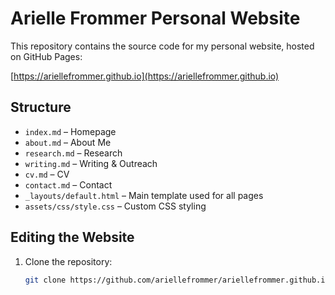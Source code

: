 # Arielle Frommer Personal Website

This repository contains the source code for my personal website, hosted on GitHub Pages:

[https://ariellefrommer.github.io](https://ariellefrommer.github.io)

## Structure

- `index.md` – Homepage
- `about.md` – About Me
- `research.md` – Research
- `writing.md` – Writing & Outreach
- `cv.md` – CV
- `contact.md` – Contact
- `_layouts/default.html` – Main template used for all pages
- `assets/css/style.css` – Custom CSS styling

## Editing the Website

1. Clone the repository:
   ```bash
   git clone https://github.com/ariellefrommer/ariellefrommer.github.io.git
